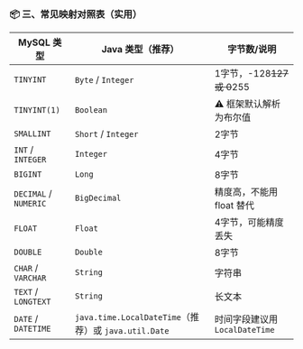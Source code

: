 ### 📦 三、常见映射对照表（实用）

| MySQL 类型            | Java 类型（推荐）                                    | 字节数/说明                    |
| --------------------- | ---------------------------------------------------- | ------------------------------ |
| `TINYINT`             | `Byte` / `Integer`                                   | 1字节，-128~~127 或 0~~255     |
| `TINYINT(1)`          | `Boolean`                                            | ⚠️ 框架默认解析为布尔值         |
| `SMALLINT`            | `Short` / `Integer`                                  | 2字节                          |
| `INT` / `INTEGER`     | `Integer`                                            | 4字节                          |
| `BIGINT`              | `Long`                                               | 8字节                          |
| `DECIMAL` / `NUMERIC` | `BigDecimal`                                         | 精度高，不能用 float 替代      |
| `FLOAT`               | `Float`                                              | 4字节，可能精度丢失            |
| `DOUBLE`              | `Double`                                             | 8字节                          |
| `CHAR` / `VARCHAR`    | `String`                                             | 字符串                         |
| `TEXT` / `LONGTEXT`   | `String`                                             | 长文本                         |
| `DATE` / `DATETIME`   | `java.time.LocalDateTime`（推荐）或 `java.util.Date` | 时间字段建议用 `LocalDateTime` |